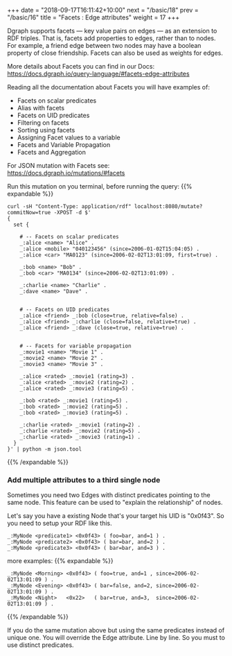 +++
date = "2018-09-17T16:11:42+10:00"
next = "/basic/18"
prev = "/basic/16"
title = "Facets : Edge attributes"
weight = 17
+++


Dgraph supports facets — key value pairs on edges — as an extension to RDF triples. That is, facets add properties to edges, rather than to nodes. For example, a friend edge between two nodes may have a boolean property of close friendship. Facets can also be used as weights for edges.

More details about Facets you can find in our Docs: https://docs.dgraph.io/query-language/#facets-edge-attributes

Reading all the documentation about Facets you will have examples of:

- Facets on scalar predicates
- Alias with facets
- Facets on UID predicates
- Filtering on facets
- Sorting using facets
- Assigning Facet values to a variable
- Facets and Variable Propagation
- Facets and Aggregation

For JSON mutation with Facets see: https://docs.dgraph.io/mutations/#facets

Run this mutation on you terminal, before running the query:
{{% expandable %}}
```
curl -sH "Content-Type: application/rdf" localhost:8080/mutate?commitNow=true -XPOST -d $'
{
  set {

    # -- Facets on scalar predicates
    _:alice <name> "Alice" .
    _:alice <mobile> "040123456" (since=2006-01-02T15:04:05) .
    _:alice <car> "MA0123" (since=2006-02-02T13:01:09, first=true) .

    _:bob <name> "Bob" .
    _:bob <car> "MA0134" (since=2006-02-02T13:01:09) .

    _:charlie <name> "Charlie" .
    _:dave <name> "Dave" .


    # -- Facets on UID predicates
    _:alice <friend> _:bob (close=true, relative=false) .
    _:alice <friend> _:charlie (close=false, relative=true) .
    _:alice <friend> _:dave (close=true, relative=true) .


    # -- Facets for variable propagation
    _:movie1 <name> "Movie 1" .
    _:movie2 <name> "Movie 2" .
    _:movie3 <name> "Movie 3" .

    _:alice <rated> _:movie1 (rating=3) .
    _:alice <rated> _:movie2 (rating=2) .
    _:alice <rated> _:movie3 (rating=5) .

    _:bob <rated> _:movie1 (rating=5) .
    _:bob <rated> _:movie2 (rating=5) .
    _:bob <rated> _:movie3 (rating=5) .

    _:charlie <rated> _:movie1 (rating=2) .
    _:charlie <rated> _:movie2 (rating=5) .
    _:charlie <rated> _:movie3 (rating=1) .
  }
}' | python -m json.tool
```
{{% /expandable %}}

### Add multiple attributes to a third single node

Sometimes you need two Edges with distinct predicates pointing to the same node. This feature can be used to "explain the relationship" of nodes.

Let's say you have a existing Node that's your target his UID is "0x0f43". So you need to setup your RDF like this.

```
_:MyNode <predicate1> <0x0f43> ( foo=bar, and=1 ) .
_:MyNode <predicate2> <0x0f43> ( bar=bar, and=2 ) .
_:MyNode <predicate3> <0x0f43> ( bar=bar, and=3 ) .
```

more examples:
{{% expandable %}}
```
_:MyNode <Morning> <0x0f43> ( foo=true, and=1 , since=2006-02-02T13:01:09 ) .
_:MyNode <Evening> <0x0f43> ( bar=false, and=2, since=2006-02-02T13:01:09 ) .
_:MyNode <Night>   <0x22>   ( bar=true, and=3,  since=2006-02-02T13:01:09 ) .
```
{{% /expandable %}}


If you do the same mutation above but using the same predicates instead of unique one. You will override the Edge attribute. Line by line. So you must to use distinct predicates.
